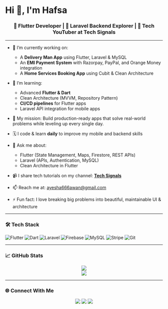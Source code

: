 <!-- ## Hi there 👋

<!--
**Hafsa-Awan/Hafsa-Awan** is a ✨ _special_ ✨ repository because its `README.md` (this file) appears on your GitHub profile.

Here are some ideas to get you started:

- 🔭 I’m currently working on ...
- 🌱 I’m currently learning ...
- 👯 I’m looking to collaborate on ...
- 🤔 I’m looking for help with ...
- 💬 Ask me about ...
- 📫 How to reach me: ...
- 😄 Pronouns: ...
- ⚡ Fun fact: ...
-->
<h1>Hi 👋, I'm Hafsa</h1>
<!-- <p align="center">
  <img src="https://komarev.com/ghpvc/?username=Hafsa-Awan&label=Profile%20views&color=0e75b6&style=flat" alt="infinity" />
</p>-->
<h3 align="center">🚀 Flutter Developer | 🔧 Laravel Backend Explorer | 🎥 Tech YouTuber at Tech Signals</h3>

<!--<p>
  <img alt="html5" src="https://img.shields.io/badge/-HTML5-E34F26?style=flat-square&logo=html5&logoColor=white" />
  <img alt="Javascript" src="https://img.shields.io/badge/-javascript-f7df1c?style=flat-square&logo=javascript&logoColor=black" />
  <img alt="Bootstrap" src="https://img.shields.io/badge/-bootstrap-7953b3?style=flat-square&logo=javascript&logoColor=white" />
  <img alt="TypeScript" src="https://img.shields.io/badge/-TypeScript-007ACC?style=flat-square&logo=typescript&logoColor=white" />
  <img alt="React" src="https://img.shields.io/badge/-React-45b8d8?style=flat-square&logo=react&logoColor=white" />
  <img alt="angular" src="https://img.shields.io/badge/-Angular-DD0031?style=flat-square&logo=angular&logoColor=white" />
  <img alt="Jest" src="https://img.shields.io/badge/-jest-be3d19?style=flat-square&logo=jest&logoColor=white" />
  <img alt="Adobe Photoshop" src="https://img.shields.io/badge/-adobe%20photoshop-30a8ff?style=flat-square&logo=adobe%20photoshop&logoColor=white" />
  <img alt="Adobe XD" src="https://img.shields.io/badge/-Adobe%20XD-ff62f6?style=flat-square&logo=Adobe%20XD&logoColor=white" />
  <img alt="Nodejs" src="https://img.shields.io/badge/-Nodejs-43853d?style=flat-square&logo=Node.js&logoColor=white" />
  <img alt="Webpack" src="https://img.shields.io/badge/-Webpack-8DD6F9?style=flat-square&logo=webpack&logoColor=white" />
  <img alt="Docker" src="https://img.shields.io/badge/-Docker-46a2f1?style=flat-square&logo=docker&logoColor=white" />
  <img alt="github actions" src="https://img.shields.io/badge/-Github_Actions-2088FF?style=flat-square&logo=github-actions&logoColor=white" />
  <img alt="Google Cloud Platform" src="https://img.shields.io/badge/-Google_Cloud_Platform-1a73e8?style=flat-square&logo=google-cloud&logoColor=white" />
  <img alt="Insomnia" src="https://img.shields.io/badge/-Insomnia-5849BE?style=flat-square&logo=insomnia&logoColor=white" />
  <img alt="Apollo" src="https://img.shields.io/badge/-Apollo%20GraphQL-311C87?style=flat-square&logo=apollo-graphql&logoColor=white" />
  <img alt="redux" src="https://img.shields.io/badge/-Redux-764ABC?style=flat-square&logo=redux&logoColor=white" />
  <img alt="GraphQL" src="https://img.shields.io/badge/-GraphQL-E10098?style=flat-square&logo=graphql&logoColor=white" />
  <img alt="Sass" src="https://img.shields.io/badge/-Sass-CC6699?style=flat-square&logo=sass&logoColor=white" />
  <img alt="Styled Components" src="https://img.shields.io/badge/-Styled_Components-db7092?style=flat-square&logo=styled-components&logoColor=white" />
  <img alt="git" src="https://img.shields.io/badge/-Git-F05032?style=flat-square&logo=git&logoColor=white" />
  <img alt="NestJs" src="https://img.shields.io/badge/-NestJs-ea2845?style=flat-square&logo=nestjs&logoColor=white" />
  <img alt="npm" src="https://img.shields.io/badge/-NPM-CB3837?style=flat-square&logo=npm&logoColor=white" />
  <img alt="d3js" src="https://img.shields.io/badge/-D3.js-F9A03C?style=flat-square&logo=d3.js&logoColor=white" />
  <img alt="Prettier" src="https://img.shields.io/badge/-Prettier-F7B93E?style=flat-square&logo=prettier&logoColor=white" />
  <img alt="MongoDB" src="https://img.shields.io/badge/-MongoDB-13aa52?style=flat-square&logo=mongodb&logoColor=white" />
</p>-->

---

- 🔭 I’m currently working on:
  - A **Delivery Man App** using Flutter, Laravel & MySQL
  - An **EMI Payment System** with Razorpay, PayPal, and Orange Money integration
  - A **Home Services Booking App** using Cubit & Clean Architecture

- 🌱 I’m learning:
  - Advanced **Flutter & Dart**
  - Clean Architecture (MVVM, Repository Pattern)
  - **CI/CD pipelines** for Flutter apps
  - Laravel API integration for mobile apps

- 🎯 My mission: Build production-ready apps that solve real-world problems while leveling up every single day.

- 🗓 I code & learn **daily** to improve my mobile and backend skills

- 💬 Ask me about:
  - Flutter (State Management, Maps, Firestore, REST APIs)
  - Laravel (APIs, Authentication, MySQL)
  - Clean Architecture in Flutter

- 📹 I share tech tutorials on my channel: [**Tech Signals**](https://www.youtube.com/@techsignals866)

- 📫 Reach me at: ayesha666awan@gmail.com

- ⚡ Fun fact: I love breaking big problems into beautiful, maintainable UI & architecture

---

### 🛠️ Tech Stack

![Flutter](https://img.shields.io/badge/-Flutter-02569B?style=for-the-badge&logo=flutter&logoColor=white)
![Dart](https://img.shields.io/badge/-Dart-0175C2?style=for-the-badge&logo=dart&logoColor=white)
![Laravel](https://img.shields.io/badge/-Laravel-F55247?style=for-the-badge&logo=laravel&logoColor=white)
![Firebase](https://img.shields.io/badge/-Firebase-FFCA28?style=for-the-badge&logo=firebase&logoColor=black)
![MySQL](https://img.shields.io/badge/-MySQL-00758F?style=for-the-badge&logo=mysql&logoColor=white)
![Stripe](https://img.shields.io/badge/-Stripe-635BFF?style=for-the-badge&logo=stripe&logoColor=white)
![Git](https://img.shields.io/badge/-Git-F05032?style=for-the-badge&logo=git&logoColor=white)

---

### 📈 GitHub Stats

<p align="center">
  <img src="https://github-readme-stats.vercel.app/api?username=Hafsa-Awan&show_icons=true&theme=tokyonight" />
  <br />
  <img src="https://github-readme-stats.vercel.app/api/top-langs/?username=Hafsa-Awan&layout=compact&theme=tokyonight" />
</p>

---

### 🌐 Connect With Me

<p align="center">
  <a href="https://www.youtube.com/@techsignals866"><img src="https://img.shields.io/badge/YouTube-Tech Signals-red?style=for-the-badge&logo=youtube&logoColor=white" /></a>
  <a href="https://linkedin.com/in/hafsa-a-37868225b/"><img src="https://img.shields.io/badge/LinkedIn-Connect-blue?style=for-the-badge&logo=linkedin&logoColor=white" /></a>
  <a href="mailto:ayesha666awan@gmail.com"><img src="https://img.shields.io/badge/Email-Contact-orange?style=for-the-badge&logo=gmail&logoColor=white" /></a>
</p>
